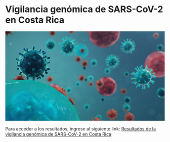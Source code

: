 # Vigilancia genómica de SARS-CoV-2 en Costa Rica

![](https://github.com/josemolina6/sarscov2/blob/main/image1-genome.jpg)

Para acceder a los resultados, ingrese al siguiente link:
[Resultados de la vigilancia genómica de SARS-CoV-2 en Costa Rica](https://github.com/josemolina6/sarscov2/wiki)
